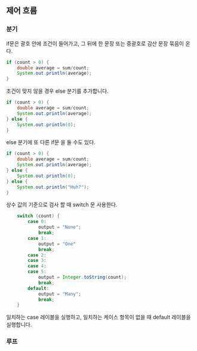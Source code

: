 ## 제어 흐름


### 분기

if문은 괄호 안에 조건이 들어가고, 그 뒤에 한 문장 또는 중괄호로 감산 문장 묶음이 온다.
```java
if (count > 0) {
    double average = sum/count;
    System.out.println(average);
}
```

조건이 맞지 않을 경우 else 분기를 추가합니다.
```java
if (count > 0) {
    double average = sum/count;
    System.out.println(average);
} else {
    System.out.println(0);
}
```

else 분기에 또 다른 if문 을 둘 수도 있다.
```java
if (count > 0) {
    double average = sum/count;
    System.out.println(average);
} else {
    System.out.println(0);
} else {
    System.out.println("Huh?");
}
```

상수 값의 기준으로 검사 할 때 switch 문 사용한다.
```java
    switch (count) {
        case 0:
            output = "None";
            break;
        case 1:
            output = "One"
            break;
        case 2:
        case 3:
        case 4:
        case 5:
            output = Integer.toString(count);
            break;
        default:
            output = "Many";
            break;
    }
```
일치하는 case 레이블을 실행하고, 일치하는 케이스 항목이 없을 때 default 레이블을 실행합니다.



### 루프
